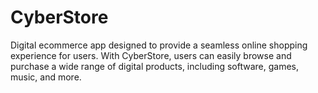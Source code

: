 # CyberStore
 Digital ecommerce app designed to provide a seamless online shopping experience for users. With CyberStore, users can easily browse and purchase a wide range of digital products, including software, games, music, and more. 

